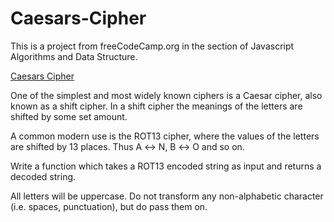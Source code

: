 # Caesars-Cipher

This is a project from freeCodeCamp.org in the section of Javascript Algorithms and Data Structure.

[Caesars Cipher](https://www.freecodecamp.org/learn/javascript-algorithms-and-data-structures/javascript-algorithms-and-data-structures-projects/caesars-cipher)

One of the simplest and most widely known ciphers is a Caesar cipher, also known as a shift cipher. In a shift cipher the meanings of the letters are shifted by some set amount.

A common modern use is the ROT13 cipher, where the values of the letters are shifted by 13 places. Thus A ↔ N, B ↔ O and so on.

Write a function which takes a ROT13 encoded string as input and returns a decoded string.

All letters will be uppercase. Do not transform any non-alphabetic character (i.e. spaces, punctuation), but do pass them on.
